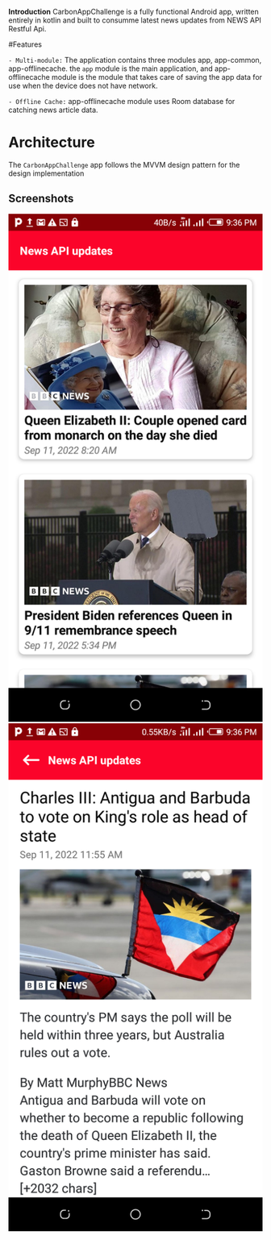 **Introduction**
CarbonAppChallenge is a fully functional Android app, written entirely in kotlin and built to consumme latest news updates from NEWS API Restful Api.

#Features

 `- Multi-module:` The application contains three modules app, app-common, app-offlinecache. the `app` module is the main application, and app-offlinecache module is the module that takes care of saving the app data for use when the device does not have network. 

 `- Offline Cache:` app-offlinecache module uses Room database for catching news article data.

# Architecture

 The `CarbonAppChallenge` app follows the MVVM design pattern for the design implementation


## Screenshots

![Screenshot showing For You screen](images/Screenshot_20220911-213635.png "News Article list")
![Screenshot showing For You screen](images/Screenshot_20220911-213653.png "News Article detail")